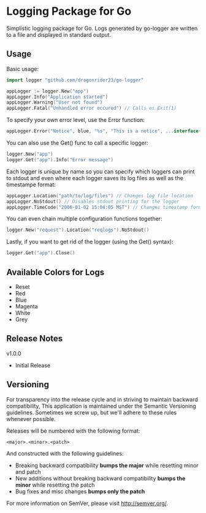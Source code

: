 Logging Package for Go
======================

Simplistic logging package for Go. Logs generated by go-logger are written
to a file and displayed in standard output.

Usage
-----

Basic usage:

```Go
import logger "github.com/dragonrider23/go-logger"

appLogger := logger.New("app")
appLogger.Info("Application started")
appLogger.Warning("User not found")
appLogger.Fatal("Unhandled error occured") // Calls os.Exit(1)
```

To specify your own error level, use the Error function:

```Go
appLogger.Error("Notice", blue, "%s", "This is a notice", ...interface{})
```

You can also use the Get() func to call a specific logger:

```Go
logger.New("app")
logger.Get("app").Info("Error message")
```

Each logger is unique by name so you can specify which loggers can print to stdout and even
where each logger saves its log files as well as the timestampe format:

```Go
appLogger.Location("path/to/log/files") // Changes log file location
appLogger.NoStdout() // Disables stdout printing for the logger
appLogger.TimeCode("2006-01-02 15:04:05 MST") // Changes timestamp format
```

You can even chain multiple configuration functions together:

```Go
logger.New("request").Location("reqlogs").NoStdout()
```

Lastly, if you want to get rid of the logger (using the Get() syntax):

```Go
logger.Get("app").Close()
```

Available Colors for Logs
-------------------------

* Reset
* Red
* Blue
* Magenta
* White
* Grey

Release Notes
-------------

v1.0.0

- Initial Release

Versioning
----------

For transparency into the release cycle and in striving to maintain backward compatibility,
This application is maintained under the Semantic Versioning guidelines.
Sometimes we screw up, but we'll adhere to these rules whenever possible.

Releases will be numbered with the following format:

`<major>.<minor>.<patch>`

And constructed with the following guidelines:

- Breaking backward compatibility **bumps the major** while resetting minor and patch
- New additions without breaking backward compatibility **bumps the minor** while resetting the patch
- Bug fixes and misc changes **bumps only the patch**

For more information on SemVer, please visit <http://semver.org/>.